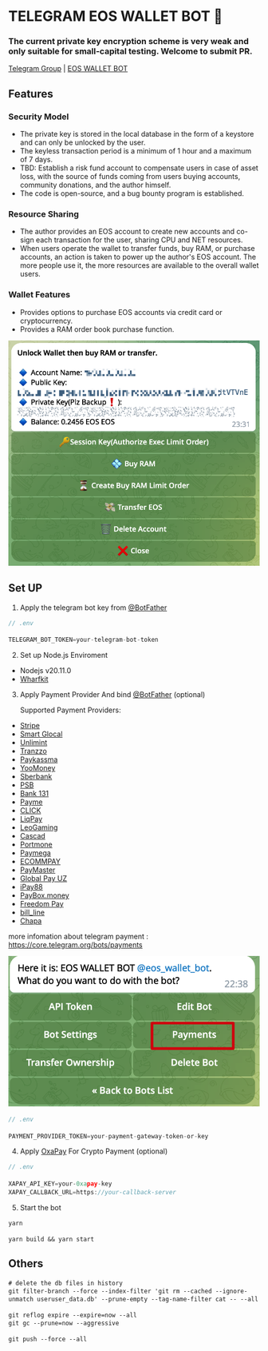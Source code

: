 # TELEGRAM EOS WALLET BOT 🤖️
### The current private key encryption scheme is very weak and only suitable for small-capital testing. Welcome to submit PR.

[Telegram Group](https://t.me/+FW4raomd1aY1YWI1) | [EOS WALLET BOT](https://t.me/eos_wallet_bot)

## Features
### Security Model

- The private key is stored in the local database in the form of a keystore and can only be unlocked by the user.
- The keyless transaction period is a minimum of 1 hour and a maximum of 7 days.
- TBD: Establish a risk fund account to compensate users in case of asset loss, with the source of funds coming from users buying accounts, community donations, and the author himself.
- The code is open-source, and a bug bounty program is established.

### Resource Sharing

- The author provides an EOS account to create new accounts and co-sign each transaction for the user, sharing CPU and NET resources.
- When users operate the wallet to transfer funds, buy RAM, or purchase accounts, an action is taken to power up the author's EOS account. The more people use it, the more resources are available to the overall wallet users.

### Wallet Features

- Provides options to purchase EOS accounts via credit card or cryptocurrency.
- Provides a RAM order book purchase function.


![overview](images/bot-overview.png)

## Set UP


1. Apply the telegram bot key from [@BotFather](https://t.me/BotFather)

```js
// .env

TELEGRAM_BOT_TOKEN=your-telegram-bot-token

```
2. Set up Node.js Enviroment

 - Nodejs v20.11.0
 - [Wharfkit](https://wharfkit.com/)

3. Apply Payment Provider And bind [@BotFather](https://t.me/BotFather) (optional)

    Supported Payment Providers:
- [Stripe](https://stripe.com/)
- [Smart Glocal](https://smart-glocal.com/)
- [Unlimint](https://www.unlimint.com/)
- [Tranzzo](https://tranzzo.com/)
- [Paykassma](https://paykassma.com/telegram)
- [YooMoney](https://yoomoney.ru/)
- [Sberbank](https://www.sberbank.ru/)
- [PSB](https://www.psbank.ru/Business/Acquiring/Internet)
- [Bank 131](https://developer.131.ru/ru/)
- [Payme](https://payme.uz/)
- [CLICK](http://click.uz/)
- [LiqPay](https://www.liqpay.ua/uk/)
- [LeoGaming](https://leogaming.net/ua/telegram)
- [Cascad](https://cascad.com/)
- [Portmone](https://www.portmone.com.ua/)
- [Paymega](https://paymega.io/)
- [ECOMMPAY](https://ecommpay.com/)
- [PayMaster](https://info.paymaster.ru/)
- [Global Pay UZ](https://gate.global.uz/)
- [iPay88](https://ipay88.com.kh/)
- [PayBox.money](https://paybox.money/)
- [Freedom Pay](https://freedompay.money/)
- [bill_line](https://billline.net/)
- [Chapa](https://chapa.co/)

more infomation about telegram payment : https://core.telegram.org/bots/payments

![payment](images/payments.png)

```js
// .env

PAYMENT_PROVIDER_TOKEN=your-payment-gateway-token-or-key

```

4. Apply [OxaPay](https://oxapay.com/) For Crypto Payment  (optional)
```js
// .env

XAPAY_API_KEY=your-0xapay-key
XAPAY_CALLBACK_URL=https://your-callback-server

```
5. Start the bot
```
yarn
 
yarn build && yarn start

```

## Others

```
# delete the db files in history
git filter-branch --force --index-filter 'git rm --cached --ignore-unmatch useruser_data.db' --prune-empty --tag-name-filter cat -- --all

git reflog expire --expire=now --all
git gc --prune=now --aggressive

git push --force --all

```